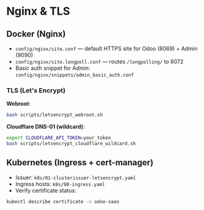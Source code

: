 # Nginx & TLS

## Docker (Nginx)
- `config/nginx/site.conf` — default HTTPS site for Odoo (8069) + Admin (9090)
- `config/nginx/site.longpoll.conf` — routes `/longpolling/` to 8072
- Basic auth snippet for Admin: `config/nginx/snippets/admin_basic_auth.conf`

### TLS (Let's Encrypt)
**Webroot**:
```bash
bash scripts/letsencrypt_webroot.sh
```
**Cloudflare DNS-01 (wildcard)**:
```bash
export CLOUDFLARE_API_TOKEN=your_token
bash scripts/letsencrypt_cloudflare_wildcard.sh
```

## Kubernetes (Ingress + cert-manager)
- Issuer: `k8s/01-clusterissuer-letsencrypt.yaml`
- Ingress hosts: `k8s/90-ingress.yaml`
- Verify certificate status:
```bash
kubectl describe certificate -n odoo-saas
```
